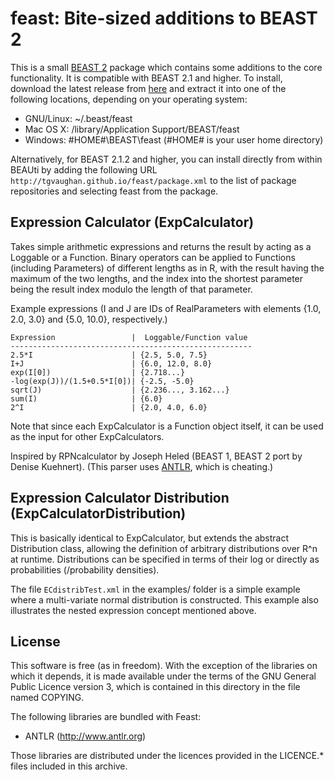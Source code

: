 feast:  Bite-sized additions to BEAST 2
=======================================

This is a small [BEAST 2](http://www.beast2.org) package which
contains some additions to the core functionality.  It is
compatible with BEAST 2.1 and higher.  To install, download
the latest release from
[here](https://github.com/tgvaughan/feast/releases)
and extract it into one of the following locations, depending
on your operating system:

 * GNU/Linux: ~/.beast/feast
 * Mac OS X: /library/Application Support/BEAST/feast
 * Windows: #HOME#\BEAST\feast (#HOME# is your user home directory)

Alternatively, for BEAST 2.1.2 and higher, you can install directly
from within BEAUti by adding the following URL
`http://tgvaughan.github.io/feast/package.xml` to the list of
package repositories and selecting feast from the package.


Expression Calculator (ExpCalculator)
-------------------------------------

Takes simple arithmetic expressions and returns the result by acting
as a Loggable or a Function.  Binary operators can be applied to
Functions (including Parameters) of different lengths as in R, with
the result having the maximum of the two lengths, and the index into
the shortest parameter being the result index modulo the length of
that parameter.

Example expressions (I and J are IDs of RealParameters with elements
{1.0, 2.0, 3.0} and {5.0, 10.0}, respectively.)

    Expression                 |  Loggable/Function value
    ------------------------------------------------------
    2.5*I                      | {2.5, 5.0, 7.5}
    I+J                        | {6.0, 12.0, 8.0}
    exp(I[0])                  | {2.718...}
    -log(exp(J))/(1.5+0.5*I[0])| {-2.5, -5.0}
    sqrt(J)                    | {2.236..., 3.162...}
    sum(I)                     | {6.0}
    2^I			               | {2.0, 4.0, 6.0}  

Note that since each ExpCalculator is a Function object itself, it can
be used as the input for other ExpCalculators.

Inspired by RPNcalculator by Joseph Heled (BEAST 1, BEAST 2 port by
Denise Kuehnert).  (This parser uses [ANTLR](http://www.antlr.org),
which is cheating.)


Expression Calculator Distribution (ExpCalculatorDistribution)
--------------------------------------------------------------

This is basically identical to ExpCalculator, but extends the abstract
Distribution class, allowing the definition of arbitrary distributions
over R^n at runtime.  Distributions can be specified in terms of their
log or directly as probabilities (/probability densities).

The file `ECdistribTest.xml` in the examples/ folder is a simple
example where a multi-variate normal distribution is constructed.
This example also illustrates the nested expression concept mentioned
above.


License
-------

This software is free (as in freedom).  With the exception of the
libraries on which it depends, it is made available under the terms of
the GNU General Public Licence version 3, which is contained in this
directory in the file named COPYING.

The following libraries are bundled with Feast:

* ANTLR (http://www.antlr.org)

Those libraries are distributed under the licences provided in the
LICENCE.* files included in this archive.
